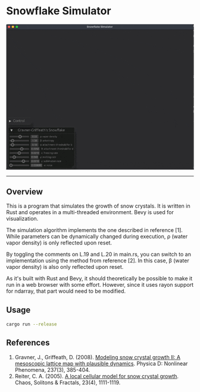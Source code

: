 # Snowflake Simulator

![Demo](./img/demo.gif)

----

## Overview

This is a program that simulates the growth of snow crystals. It is written in Rust and operates in a multi-threaded environment. Bevy is used for visualization.

The simulation algorithm implements the one described in reference [1]. While parameters can be dynamically changed during execution, ρ (water vapor density) is only reflected upon reset.

By toggling the comments on L.19 and L.20 in main.rs, you can switch to an implementation using the method from reference [2]. In this case, β (water vapor density) is also only reflected upon reset.

As it's built with Rust and Bevy, it should theoretically be possible to make it run in a web browser with some effort. However, since it uses rayon support for ndarray, that part would need to be modified.

## Usage

```sh
cargo run --release
```

## References

1. Gravner, J., Griffeath, D. (2008). [Modeling snow crystal growth II: A mesoscopic lattice map with plausible dynamics](https://doi.org/10.1016/j.physd.2007.09.008). Physica D: Nonlinear Phenomena, 237(3), 385-404.
2. Reiter, C. A. (2005). [A local cellular model for snow crystal growth](https://doi.org/10.1016/j.chaos.2004.06.071). Chaos, Solitons & Fractals, 23(4), 1111-1119.
